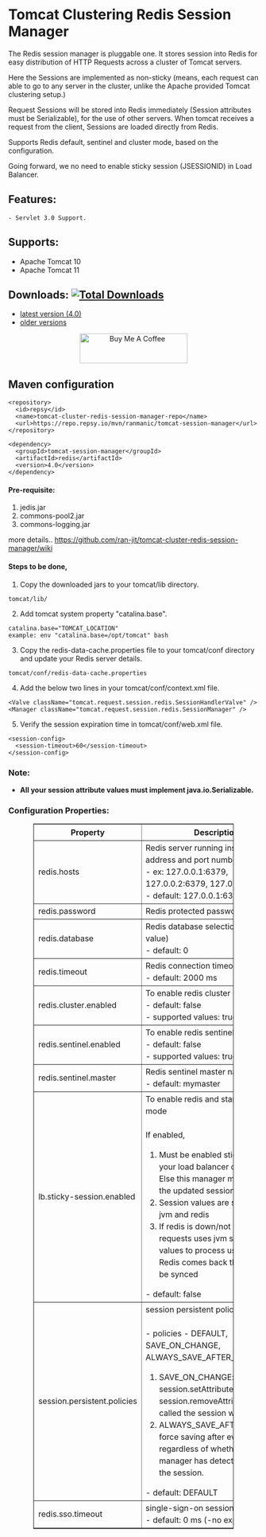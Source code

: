 # Tomcat Clustering Redis Session Manager

The Redis session manager is pluggable one. It stores session into Redis for easy distribution of HTTP Requests across a cluster of Tomcat servers.

Here the Sessions are implemented as non-sticky (means, each request can able to go to any server in the cluster, unlike the Apache provided Tomcat clustering setup.)

Request Sessions will be stored into Redis immediately (Session attributes must be Serializable), for the use of other servers. When tomcat receives a request from the client, Sessions are loaded directly from Redis.

Supports Redis default, sentinel and cluster mode, based on the configuration.

Going forward, we no need to enable sticky session (JSESSIONID) in Load Balancer.

## Features:
    - Servlet 3.0 Support.

## Supports:
   - Apache Tomcat 10
   - Apache Tomcat 11

## Downloads: [![Total Downloads](https://img.shields.io/github/downloads/ran-jit/tomcat-cluster-redis-session-manager/total.svg)](https://github.com/ran-jit/tomcat-cluster-redis-session-manager/wiki)
   - [latest version (4.0)](https://github.com/ran-jit/tomcat-cluster-redis-session-manager/releases/tag/4.0)
   - [older versions](https://github.com/ran-jit/tomcat-cluster-redis-session-manager/wiki)

<p align="center">
  <a href="https://www.buymeacoffee.com/ranmanic" target="_blank"><img src="https://cdn.buymeacoffee.com/buttons/v2/default-red.png" alt="Buy Me A Coffee" style="height: 60px !important;width: 217px !important;" ></a>
</p>

## Maven configuration
```
<repository>
  <id>repsy</id>
  <name>tomcat-cluster-redis-session-manager-repo</name>
  <url>https://repo.repsy.io/mvn/ranmanic/tomcat-session-manager</url>
</repository>

<dependency>
  <groupId>tomcat-session-manager</groupId>
  <artifactId>redis</artifactId>
  <version>4.0</version>
</dependency>
```

#### Pre-requisite:
1. jedis.jar
2. commons-pool2.jar
3. commons-logging.jar

more details.. https://github.com/ran-jit/tomcat-cluster-redis-session-manager/wiki
    

#### Steps to be done,
1. Copy the downloaded jars to your tomcat/lib directory.
```
tomcat/lib/
```
	
2. Add tomcat system property "catalina.base".
```
catalina.base="TOMCAT_LOCATION"
example: env "catalina.base=/opt/tomcat" bash
```

3. Copy the redis-data-cache.properties file to your tomcat/conf directory and update your Redis server details.
```
tomcat/conf/redis-data-cache.properties
```

4. Add the below two lines in your tomcat/conf/context.xml file.
```
<Valve className="tomcat.request.session.redis.SessionHandlerValve" />
<Manager className="tomcat.request.session.redis.SessionManager" />
```

5. Verify the session expiration time in tomcat/conf/web.xml file.
```
<session-config>
  <session-timeout>60</session-timeout>
</session-config>
```

### Note:
  - **All your session attribute values must implement java.io.Serializable.**

### Configuration Properties:
<html>
<body>
    <table border="1px" style="width: 80%;margin-left: 10%;margin-right: 10%;line-height: 1.5;">
        <tr><th style="width: 30%;">Property</th><th style="width: 50%;">Description</th></tr>
        <tr><td>redis.hosts</td><td>Redis server running instance IP address and port number<br/>- ex: 127.0.0.1:6379, 127.0.0.2:6379, 127.0.0.2:6380, ..<br/>- default: 127.0.0.1:6379</td></tr>
        <tr><td>redis.password</td><td>Redis protected password</td></tr>
        <tr><td>redis.database</td><td>Redis database selection. (Numeric value)<br/>- default: 0</td></tr>
        <tr><td>redis.timeout</td><td>Redis connection timeout<br/>- default: 2000 ms</td></tr>
        <tr><td>redis.cluster.enabled</td><td>To enable redis cluster mode<br/>- default: false<br>- supported values: true/false</td></tr>
        <tr><td>redis.sentinel.enabled</td><td>To enable redis sentinel mode<br/>- default: false<br>- supported values: true/false</td></tr>
        <tr><td>redis.sentinel.master</td><td>Redis sentinel master name<br/>- default: mymaster</td></tr>
        <tr><td>lb.sticky-session.enabled</td><td>To enable redis and standard session mode<br><br>If enabled,<ol><li>Must be enabled sticky session in your load balancer configuration. Else this manager may not return the updated session values</li><li>Session values are stored in local jvm and redis</li><li>If redis is down/not responding, requests uses jvm stored session values to process user requests. Redis comes back the values will be synced</li></ol>- default: false</td></tr>
	    <tr><td>session.persistent.policies</td><td>session persistent policies.<br/><br/>- policies - DEFAULT, SAVE_ON_CHANGE, ALWAYS_SAVE_AFTER_REQUEST <br/><ol><li>SAVE_ON_CHANGE: every time session.setAttribute() or session.removeAttribute() is called the session will be saved.</li><li>ALWAYS_SAVE_AFTER_REQUEST: force saving after every request, regardless of whether or not the manager has detected changes to the session.</li></ol>- default: DEFAULT</td></tr>
	    <tr><td>redis.sso.timeout</td><td>single-sign-on session timeout.<br/>- default: 0 ms (-no expiry)</td></tr>
    </table>
</body>
</html>

